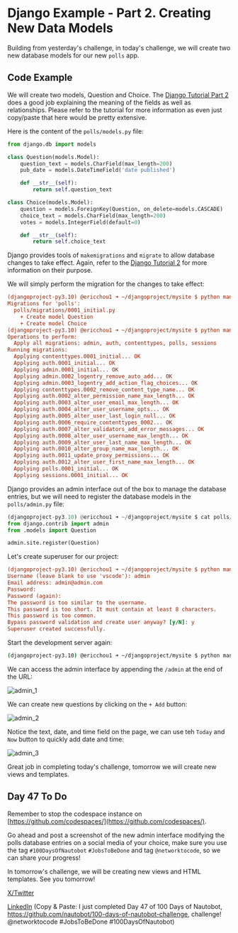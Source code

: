 # Django Example - Part 2. Creating New Data Models

Building from yesterday's challenge, in today's challenge, we will create two new database models for our new `polls` app.

## Code Example

We will create two models, Question and Choice. The [Django Tutorial Part 2](https://docs.djangoproject.com/en/5.1/intro/tutorial02/) does a good job explaining the meaning of the fields as well as relationships. Please refer to the tutorial for more information as even just copy/paste that here would be pretty extensive.

Here is the content of the `polls/models.py` file:

```python
from django.db import models

class Question(models.Model):
    question_text = models.CharField(max_length=200)
    pub_date = models.DateTimeField('date published')

    def __str__(self):
        return self.question_text

class Choice(models.Model):
    question = models.ForeignKey(Question, on_delete=models.CASCADE)
    choice_text = models.CharField(max_length=200)
    votes = models.IntegerField(default=0)

    def __str__(self):
        return self.choice_text
```

Django provides tools of `makemigrations` and `migrate` to allow database changes to take effect. Again, refer to the [Django Tutorial 2](https://docs.djangoproject.com/en/5.1/intro/tutorial02/) for more information on their purpose.

We will simply perform the migration for the changes to take effect:

```ini
(djangoproject-py3.10) @ericchou1 ➜ ~/djangoproject/mysite $ python manage.py makemigrations polls
Migrations for 'polls':
  polls/migrations/0001_initial.py
    + Create model Question
    + Create model Choice
(djangoproject-py3.10) @ericchou1 ➜ ~/djangoproject/mysite $ python manage.py migrate
Operations to perform:
  Apply all migrations: admin, auth, contenttypes, polls, sessions
Running migrations:
  Applying contenttypes.0001_initial... OK
  Applying auth.0001_initial... OK
  Applying admin.0001_initial... OK
  Applying admin.0002_logentry_remove_auto_add... OK
  Applying admin.0003_logentry_add_action_flag_choices... OK
  Applying contenttypes.0002_remove_content_type_name... OK
  Applying auth.0002_alter_permission_name_max_length... OK
  Applying auth.0003_alter_user_email_max_length... OK
  Applying auth.0004_alter_user_username_opts... OK
  Applying auth.0005_alter_user_last_login_null... OK
  Applying auth.0006_require_contenttypes_0002... OK
  Applying auth.0007_alter_validators_add_error_messages... OK
  Applying auth.0008_alter_user_username_max_length... OK
  Applying auth.0009_alter_user_last_name_max_length... OK
  Applying auth.0010_alter_group_name_max_length... OK
  Applying auth.0011_update_proxy_permissions... OK
  Applying auth.0012_alter_user_first_name_max_length... OK
  Applying polls.0001_initial... OK
  Applying sessions.0001_initial... OK
```

Django provides an admin interface out of the box to manage the database entries, but we will need to register the database models in the `polls/admin.py` file:

```python
(djangoproject-py3.10) @ericchou1 ➜ ~/djangoproject/mysite $ cat polls/admin.py 
from django.contrib import admin
from .models import Question

admin.site.register(Question)
```

Let's create superuser for our project:

```ini
(djangoproject-py3.10) @ericchou1 ➜ ~/djangoproject/mysite $ python manage.py createsuperuser
Username (leave blank to use 'vscode'): admin
Email address: admin@admin.com
Password: 
Password (again): 
The password is too similar to the username.
This password is too short. It must contain at least 8 characters.
This password is too common.
Bypass password validation and create user anyway? [y/N]: y
Superuser created successfully.
```

Start the development server again:

```sh
(djangoproject-py3.10) @ericchou1 ➜ ~/djangoproject/mysite $ python manage.py runserver 0.0.0.0:8080
```

We can access the admin interface by appending the `/admin` at the end of the URL:

![admin_1](images/admin_1.png)

We can create new questions by clicking on the `+ Add` button:

![admin_2](images/admin_2.png)

Notice the text, date, and time field on the page, we can use teh `Today` and `Now` button to quickly add date and time:

![admin_3](images/admin_3.png)

Great job in completing today's challenge, tomorrow we will create new views and templates.

## Day 47 To Do

Remember to stop the codespace instance on [https://github.com/codespaces/](https://github.com/codespaces/).

Go ahead and post a screenshot of the new admin interface modifying the polls database entries on a social media of your choice, make sure you use the tag `#100DaysOfNautobot` `#JobsToBeDone` and tag `@networktocode`, so we can share your progress!

In tomorrow's challenge, we will be creating new views and HTML templates. See you tomorrow!

[X/Twitter](https://twitter.com/intent/tweet?url=https://github.com/nautobot/100-days-of-nautobot&text=I+just+completed+Day+47+of+the+100+days+of+nautobot+challenge+!&hashtags=100DaysOfNautobot,JobsToBeDone)

[LinkedIn](https://www.linkedin.com/) (Copy & Paste: I just completed Day 47 of 100 Days of Nautobot, https://github.com/nautobot/100-days-of-nautobot-challenge, challenge! @networktocode #JobsToBeDone #100DaysOfNautobot)